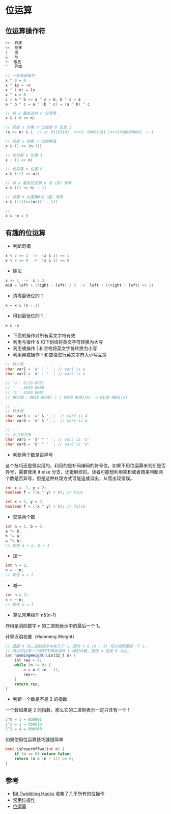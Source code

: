 # 位运算

## 位运算操作符

```java
>>  右移
<<  左移
|   或
&   与
～  取反
^   异或

// 一些高级操作
x ^ 0 = 0
x ^ 1s = ~x
x ^ (~x) = 1s
x ^ x = 0
c = a ^ b => a ^ c = b, b ^ c = a
a ^ b ^ c = a ^ (b ^ c) = (a ^ b) ^ c

// 将 x 最右边的 n 位清零
x & (~0 << n)

// 获取 x 的第 n 位值是 0 还是 1
(x >> n) & 1  // x: 01101101  x>>3: 00001101 (x>>3)&00000001 -> 1

// 获取 x 的第 n 位的幂值
x & (1 << (n-1))

// 仅将第 n 位置 1
x | (1 << n)

// 仅将第 n 位置 0
x & (~(1 << n))

// 将 x 最高位至第 n 位（含）清零
x & ((1 << n) - 1)

// 将第 n 位至第0位（含）清零
x & (~((1<<(n+1)) - 1))

//
x & ~x = 0
```

## 有趣的位运算

* 判断奇偶

```java
x % 2 == 1  ->  (x & 1) == 1
x % 2 == 0  ->  (x & 1) == 0
```

* 除法

```java
x >> 1  ->  x / 2
mid = left + (right - left) / 2  ->  left + ((right - left) >> 1)
```

* 清零最低位的 1

```java
x = x & (x - 1)
```

* 得到最低位的 1

```java
x & -x
```

* 下面的操作对所有英文字符有效
* 利用与操作 & 和下划线将英文字符转换为大写
* 利用或操作 \| 和空格将英文字符转换为小写
* 利用异或操作 ^ 和空格进行英文字符大小写互换

```java
// 转小写
char var1 = 'a' | ' '; // var1 is a
char var2 = 'A' | ' '; // var2 is a

// 'a': 0110 0001
// ' ': 0010 0000
// 'A': 0100 0001
// 按位或： 0010 0000( ) | 0100 0001(A) -> 0110 0001(a)

// ---
// 转大写
char var3 = 'a' & '_';  // var3 is A
char var4 = 'A' & '_';  // var4 is A

// ---
// 大小写互换
char var5 = 'd' ^ ' '; // var5 is 'D'
char var6 = 'D' ^ ' '; // var6 is 'd'
```

* 判断两个数是否异号

这个技巧还是很实用的，利用的是补码编码的符号位。如果不用位运算来判断是否异号，需要使用 if else 分支，还挺麻烦的。读者可能想利用乘积或者商来判断两个数是否异号，但是这种处理方式可能造成溢出，从而出现错误。

```java
int x = -1, y = 2;
boolean f = ((x ^ y) < 0); // true

int x = 3, y = 2;
boolean f = ((x ^ y) < 0); // false
```

* 交换两个数

```java
int a = 1, b = 2;
a ^= b;
b ^= a;
a ^= b;
// 现在 a = 2, b = 1
```

* 加一

```java
int n = 1;
n = -~n;
// 现在 n = 2
```

* 减一

```java
int n = 2;
n = ~-n;
// 现在 n = 1
```

* 算法常用操作 n&\(n-1\)

作用是消除数字 n 的二进制表示中的最后一个 1。

计算汉明权重（Hamming Weight）

```java
// 返回 n 的二进制表示中有几个 1。因为 n & (n - 1) 可以消除最后一个 1，
// 所以可以用一个循环不停地消除 1 同时计数，直到 n 变成 0 为止。
int hammingWeight(uint32_t n) {
    int res = 0;
    while (n != 0) {
        n = n & (n - 1);
        res++;
    }
    return res;
}
```

* 判断一个数是不是 2 的指数

一个数如果是 2 的指数，那么它的二进制表示一定只含有一个 1

```java
2^0 = 1 = 0b0001
2^1 = 2 = 0b0010
2^2 = 4 = 0b0100
```

如果使用位运算技巧就很简单

```cpp
bool isPowerOfTwo(int n) {
    if (n <= 0) return false;
    return (n & (n - 1)) == 0;
}
```

## 参考

* [Bit Twiddling Hacks](https://graphics.stanford.edu/~seander/bithacks.html)  收集了几乎所有的位操作
* [常用位操作](https://labuladong.gitbook.io/algo/suan-fa-si-wei-xi-lie/chang-yong-de-wei-cao-zuo)
* [位运算](https://github.com/selfboot/LeetCode/tree/master/BitManipulation)

